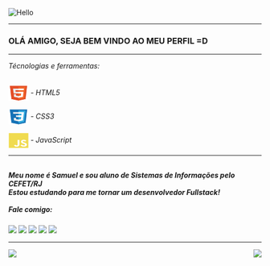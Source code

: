 ![Hello](https://imgur.com/smpGgZ4.gif)
<hr>

<h3>
OLÁ AMIGO, SEJA BEM VINDO AO MEU PERFIL =D
</h3>

<hr>
<i>Técnologias e ferramentas:<i>
 
 <br> <img align="center" alt="Samu-HTML" height="30" width="40" src="https://raw.githubusercontent.com/devicons/devicon/master/icons/html5/html5-original.svg">   - HTML5<br><br>
 <img align="center" alt="Samu-CSS" height="30" width="40" src="https://raw.githubusercontent.com/devicons/devicon/master/icons/css3/css3-original.svg"> - CSS3<br><br>
 <img align="center" alt="Samu-Js" height="30" width="40" src="https://raw.githubusercontent.com/devicons/devicon/master/icons/javascript/javascript-plain.svg"> - JavaScript <br>
<hr>

##

<h5>
Meu nome é Samuel e sou aluno de Sistemas de Informações pelo CEFET/RJ <br> Estou estudando para me tornar um desenvolvedor Fullstack!
<br><br>Fale comigo:
</h5>

<div> 
 <a href="mailto:samuelgulart@outlook.com" target="_blank"><img src="https://img.shields.io/badge/Microsoft_Outlook-0078D4?style=for-the-badge&logo=microsoft-outlook&logoColor=white" target="_blank"></a> 
  <a href = "https://www.facebook.com/samuel.gulart.3"><img src="https://img.shields.io/badge/Facebook-1877F2?style=for-the-badge&logo=facebook&logoColor=white" target="_blank"></a>
  <a href="https://www.linkedin.com/in/samuel-gulart-656971216" target="_blank"><img src="https://img.shields.io/badge/-LinkedIn-%230077B5?style=for-the-badge&logo=linkedin&logoColor=white" target="_blank"></a> 
  <a href="https://pt.stackoverflow.com/users/261790/gulartt" target="_blank"><img src="https://img.shields.io/badge/Stack_Overflow-FE7A16?style=for-the-badge&logo=stack-overflow&logoColor=white" target="_blank"></a>
  <a href="https://discord.com/channels/@samugulart#9812" target="_blank"><img src="https://img.shields.io/badge/Discord-7289DA?style=for-the-badge&logo=discord&logoColor=white" target="_blank"></a>
</div>

 </h4>

  
<hr>

<div align="left">
  <a href="https://github.com/gulartt">
  <img align="left" height="180em" src="https://github-readme-stats.vercel.app/api?username=gulartt&show_icons=true&theme=tokyonight&include_all_commits=true&count_private=true">
  <img align="right" height="180em" src="https://github-readme-stats.vercel.app/api/top-langs/?username=gulartt&layout=compact&langs_count=7&theme=tokyonight"/>
</div>
